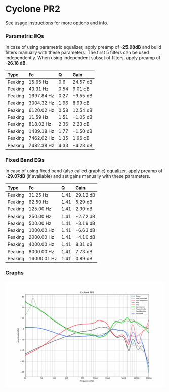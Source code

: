 # Cyclone PR2
See [usage instructions](https://github.com/jaakkopasanen/AutoEq#usage) for more options and info.

### Parametric EQs
In case of using parametric equalizer, apply preamp of **-25.98dB** and build filters manually
with these parameters. The first 5 filters can be used independently.
When using independent subset of filters, apply preamp of **-26.18 dB**.

| Type    | Fc         |    Q | Gain     |
|:--------|:-----------|:-----|:---------|
| Peaking | 15.65 Hz   | 0.6  | 24.57 dB |
| Peaking | 43.31 Hz   | 0.54 | 9.01 dB  |
| Peaking | 1697.84 Hz | 0.27 | -9.55 dB |
| Peaking | 3004.32 Hz | 1.96 | 8.99 dB  |
| Peaking | 6120.02 Hz | 0.58 | 12.54 dB |
| Peaking | 11.59 Hz   | 1.51 | -1.05 dB |
| Peaking | 818.02 Hz  | 2.36 | 2.23 dB  |
| Peaking | 1439.18 Hz | 1.77 | -1.50 dB |
| Peaking | 7462.02 Hz | 1.35 | 1.96 dB  |
| Peaking | 7482.38 Hz | 4.33 | -4.23 dB |

### Fixed Band EQs
In case of using fixed band (also called graphic) equalizer, apply preamp of **-29.07dB**
(if available) and set gains manually with these parameters.

| Type    | Fc          |    Q | Gain     |
|:--------|:------------|:-----|:---------|
| Peaking | 31.25 Hz    | 1.41 | 29.12 dB |
| Peaking | 62.50 Hz    | 1.41 | 5.29 dB  |
| Peaking | 125.00 Hz   | 1.41 | 2.30 dB  |
| Peaking | 250.00 Hz   | 1.41 | -2.72 dB |
| Peaking | 500.00 Hz   | 1.41 | -3.19 dB |
| Peaking | 1000.00 Hz  | 1.41 | -6.63 dB |
| Peaking | 2000.00 Hz  | 1.41 | -4.10 dB |
| Peaking | 4000.00 Hz  | 1.41 | 8.31 dB  |
| Peaking | 8000.00 Hz  | 1.41 | 7.73 dB  |
| Peaking | 16000.01 Hz | 1.41 | 0.89 dB  |

### Graphs
![](./Cyclone%20PR2.png)